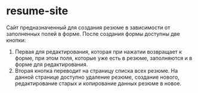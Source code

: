 # resume-site
Сайт предназначенный для создания резюме в зависимости от заполненных полей в форме. 
После создания формы доступны две кнопки: 
1. Первая для редактирования, которая при нажатии возвращает к форме, при этом поля, которые уже есть в резюме, заполняются и в форме для редактирования.
2. Вторая кнопка переводит на страницу списка всех резюме. На данной странице доступно удаление резюме, создание нового, редактирование старых и копирование данных резюме в новое.
